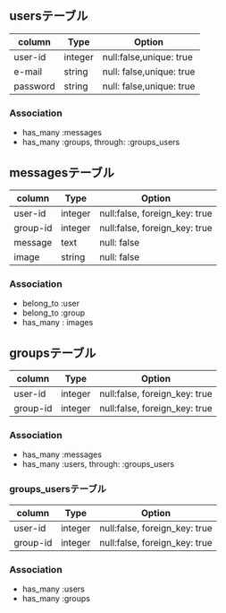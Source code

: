 
## usersテーブル
|column|Type|Option|
|------|----|------|
|user-id|integer|null:false,unique: true|
|e-mail|string|null: false,unique: true|
|password|string|null: false,unique: true|
### Association
- has_many :messages
- has_many :groups, through: :groups_users


## messagesテーブル
|column|Type|Option|
|------|----|------|
|user-id|integer|null:false, foreign_key: true|
|group-id|integer|null:false, foreign_key: true|
|message|text|null: false|
|image|string|null: false|
### Association
- belong_to :user
- belong_to :group
- has_many : images



## groupsテーブル
|column|Type|Option|
|------|----|------|
|user-id|integer|null:false, foreign_key: true|
|group-id|integer|null:false, foreign_key: true|
### Association
- has_many :messages
- has_many :users, through: :groups_users

### groups_usersテーブル
|column|Type|Option|
|------|----|------|
|user-id|integer|null:false, foreign_key: true|
|group-id|integer|null:false, foreign_key: true|
### Association
- has_many :users
- has_many :groups

